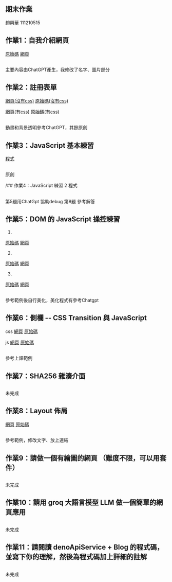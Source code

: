 ## 期末作業
趙興華
111210515

##

## 作業1：自我介紹網頁
[原始碼](https://github.com/CH623/wp/blob/master/html/%E8%87%AA%E6%88%91%E4%BB%8B%E7%B4%B9/html.html)
[網頁]((https://ch623.github.io/wp/html/%E8%87%AA%E6%88%91%E4%BB%8B%E7%B4%B9/html.html))
 ##
 主要內容由ChatGPT產生，我修改了名字、圖片部分

## 作業2：註冊表單
[網頁(沒有css)](https://ch623.github.io/wp/html/%E8%A8%BB%E5%86%8A/n.html)
[原始碼(沒有css)](https://github.com/CH623/wp/blob/master/html/%E8%A8%BB%E5%86%8A/n.html)

[網頁(有css)](https://ch623.github.io/wp/html/%E8%A8%BB%E5%86%8A/HTML.html)
[原始碼(有css)](https://github.com/CH623/wp/blob/master/html/%E8%A8%BB%E5%86%8A/HTML.html)
##
動畫和背景透明參考ChatGPT，其餘原創

## 作業3：JavaScript 基本練習 
[程式](https://github.com/CH623/wp/tree/master/js/HW3)
##
原創

/## 作業4：JavaScript 練習 2
程式
##
第5題用ChatGpt 協助debug
第8題 參考解答

## 作業5：DOM 的 JavaScript 操控練習 
01.
[原始碼](https://github.com/CH623/wp/blob/master/js/HW5/1.html)
[網頁](https://ch623.github.io/wp/js/HW5/1.html)

02.
[原始碼](https://github.com/CH623/wp/blob/master/js/HW5/2.html)
[網頁](https://ch623.github.io/wp/js/HW5/2.html)

03.
[原始碼](https://github.com/CH623/wp/blob/master/js/HW5/3.html)
[網頁](https://ch623.github.io/wp/js/HW5/3.html)

## 
參考範例後自行美化，美化程式有參考Chatgpt

## 作業6：側欄 -- CSS Transition 與 JavaScript
css
[網頁](https://ch623.github.io/wp/HW6/CSS.html)
[原始碼](https://github.com/CH623/wp/blob/master/HW6/CSS.html)

js
[網頁](https://ch623.github.io/wp/HW6/JS.html)
[原始碼](https://github.com/CH623/wp/blob/master/HW6/JS.html)
##
參考上課範例

## 作業7：SHA256 雜湊介面
##
未完成 

## 作業8：Layout 佈局 
[網頁](https://ch623.github.io/wp/html/layout.html)
[原始碼](https://github.com/CH623/wp/blob/master/html/layout.html)
##
參考範例，修改文字、放上連結

## 作業9：請做一個有繪圖的網頁 （難度不限，可以用套件）
##
未完成

## 作業10：請用 groq 大語言模型 LLM 做一個簡單的網頁應用
##
未完成

## 作業11：請閱讀 denoApiService + Blog 的程式碼，並寫下你的理解，然後為程式碼加上詳細的註解
##
未完成
